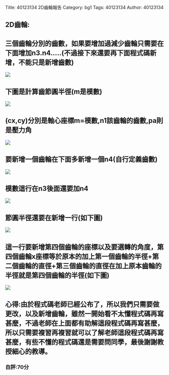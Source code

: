 Title: 40123134 2D齒輪報告 
Category: bg1
Tags: 40123134 
Author: 40123134 

<h2>2D齒輪:  </h2>
<!-- PELICAN_END_SUMMARY -->
<h2>三個齒輪分別的齒數，如果要增加過減少齒輪只需要在下面增加n3.n4.....(不過接下來還要再下面程式碼新增，不能只是新增齒數)</h2>
<img src="http://imgur.com/Xq5GyMa.png">
<h2>下圖是計算齒節圓半徑(m是模數)</h2>
<img src="http://imgur.com/0PLTxhD.png">
<h2>(cx,cy)分別是軸心座標m=模數,n1該齒輪的齒數,pa則是壓力角</h2>
<img src="http://imgur.com/bxDhqmf.png">
<h2>要新增一個齒輪在下面多新增一個n4(自行定義齒數)</h2>
<img src="http://imgur.com/7d6KI8N.png">
<h2>模數這行在n3後面還要加n4</h2>
<img src="http://imgur.com/7MVe2dE.png">
<h2>節圓半徑還要在新增一行(如下圖)</h2>
<img src="http://imgur.com/8gAg8SQ.png">
<h2>這一行要新增第四個齒輪的座標以及要選轉的角度，第四個齒輪x座標等於原本的加上第一個齒輪的半徑+第二個齒輪的直徑+第三個齒輪的直徑在加上原本齒輪的半徑就是第四個齒輪的半徑(如下圖)</h2>
<img src="http://imgur.com/zwDZigt.png">
<h2>心得:由於程式碼老師已經公布了，所以我們只需要做更改，以及新增齒輪，雖然一開始看不太懂程式碼再寫甚麼，不過老師在上面都有助解這段程式碼再寫甚麼，所以只需要複習再複習就可以了解老師這段程式碼再寫甚麼，有些不懂的程式碼還是需要問同學，最後謝謝教授細心的教導。</h2>
<h3>自評:70分</h3>

